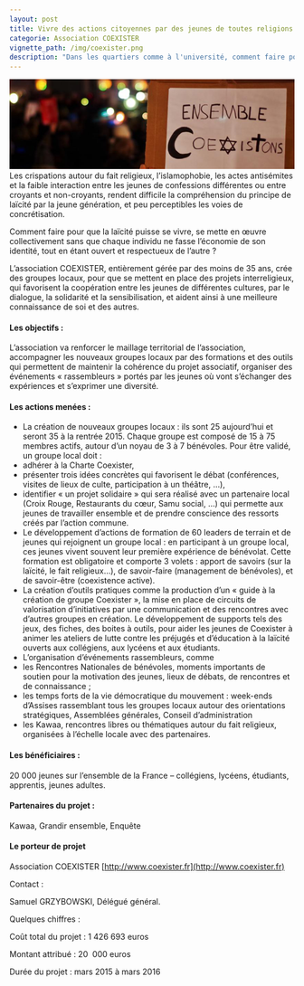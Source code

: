 ```yaml
---
layout: post
title: Vivre des actions citoyennes par des jeunes de toutes religions
categorie: Association COEXISTER
vignette_path: /img/coexister.png
description: "Dans les quartiers comme à l'université, comment faire pour que la laïcité puisse se vivre ?"
---
```


![](/uploads/versions/coexister_large---x----825-260x---.png)Les crispations autour du fait religieux, l’islamophobie, les actes antis&eacute;mites et la faible interaction entre les jeunes de confessions diff&eacute;rentes ou entre croyants et non-croyants, rendent difficile la compr&eacute;hension du principe de la&iuml;cit&eacute; par la jeune g&eacute;n&eacute;ration, et peu perceptibles les voies de concr&eacute;tisation.

Comment faire pour que la la&iuml;cit&eacute; puisse se vivre, se mette en œuvre collectivement sans que chaque individu ne fasse l’&eacute;conomie de son identit&eacute;, tout en &eacute;tant ouvert et respectueux de l’autre ?

L’association COEXISTER, enti&egrave;rement g&eacute;r&eacute;e par des moins de 35 ans, cr&eacute;e des groupes locaux, pour que se mettent en place des projets interreligieux, qui favorisent la coop&eacute;ration entre les jeunes de diff&eacute;rentes cultures, par le dialogue, la solidarit&eacute; et la sensibilisation, et aident ainsi &agrave; une meilleure connaissance de soi et des autres.

#### Les objectifs :

L’association va renforcer le maillage territorial de l’association, accompagner les nouveaux groupes locaux par des formations et des outils qui permettent de maintenir la coh&eacute;rence du projet associatif, organiser des &eacute;v&eacute;nements &laquo; rassembleurs &raquo; port&eacute;s par les jeunes o&ugrave; vont s’&eacute;changer des exp&eacute;riences et s’exprimer une diversit&eacute;.

#### Les actions men&eacute;es :

* La cr&eacute;ation de nouveaux groupes locaux : ils sont 25 aujourd’hui et seront 35 &agrave; la rentr&eacute;e 2015. Chaque groupe est compos&eacute; de 15 &agrave; 75 membres actifs, autour d’un noyau de 3 &agrave; 7 b&eacute;n&eacute;voles. Pour &ecirc;tre valid&eacute;, un groupe local doit :
* adh&eacute;rer &agrave; la Charte Coexister,
* pr&eacute;senter trois id&eacute;es concr&egrave;tes qui favorisent le d&eacute;bat (conf&eacute;rences, visites de lieux de culte, participation &agrave; un th&eacute;&acirc;tre, …),
* identifier &laquo; un projet solidaire &raquo; qui sera r&eacute;alis&eacute; avec un partenaire local (Croix Rouge, Restaurants du cœur, Samu social, …) qui permette aux jeunes de travailler ensemble et de prendre conscience des ressorts cr&eacute;&eacute;s par l’action commune.
* Le d&eacute;veloppement d’actions de formation de 60 leaders de terrain et de jeunes qui rejoignent un groupe local : en participant &agrave; un groupe local, ces jeunes vivent souvent leur premi&egrave;re exp&eacute;rience de b&eacute;n&eacute;volat. Cette formation est obligatoire et comporte 3 volets : apport de savoirs (sur la la&iuml;cit&eacute;, le fait religieux…), de savoir-faire (management de b&eacute;n&eacute;voles), et de savoir-&ecirc;tre (coexistence active).
* La cr&eacute;ation d’outils pratiques comme la production d’un &laquo; guide &agrave; la cr&eacute;ation de groupe Coexister &raquo;, la mise en place de circuits de valorisation d’initiatives par une communication et des rencontres avec d’autres groupes en cr&eacute;ation. Le d&eacute;veloppement de supports tels des jeux, des fiches, des boites &agrave; outils, pour aider les jeunes de Coexister &agrave; animer les ateliers de lutte contre les pr&eacute;jug&eacute;s et d’&eacute;ducation &agrave; la la&iuml;cit&eacute; ouverts aux coll&eacute;giens, aux lyc&eacute;ens et aux &eacute;tudiants.
* L’organisation d’&eacute;v&eacute;nements rassembleurs, comme
* les Rencontres Nationales de b&eacute;n&eacute;voles, moments importants de soutien pour la motivation des jeunes, lieux de d&eacute;bats, de rencontres et de connaissance ;
* les temps forts de la vie d&eacute;mocratique du mouvement : week-ends d’Assises rassemblant tous les groupes locaux autour des orientations strat&eacute;giques, Assembl&eacute;es g&eacute;n&eacute;rales, Conseil d’administration
* les Kawaa, rencontres libres ou th&eacute;matiques autour du fait religieux,&nbsp; organis&eacute;es &agrave; l’&eacute;chelle locale avec des partenaires.


#### Les b&eacute;n&eacute;ficiaires :

20 000 jeunes sur l’ensemble de la France – coll&eacute;giens, lyc&eacute;ens, &eacute;tudiants, apprentis, jeunes adultes.

#### Partenaires du projet :

Kawaa, Grandir ensemble, Enqu&ecirc;te

#### Le porteur de projet

Association COEXISTER [http://www.coexister.fr](http://www.coexister.fr)

Contact :

Samuel GRZYBOWSKI, D&eacute;l&eacute;gu&eacute; g&eacute;n&eacute;ral.

Quelques chiffres :

Co&ucirc;t total du projet : 1 426 693 euros

Montant attribu&eacute; : 20&nbsp; 000 euros

Dur&eacute;e du projet : mars 2015 &agrave; mars 2016